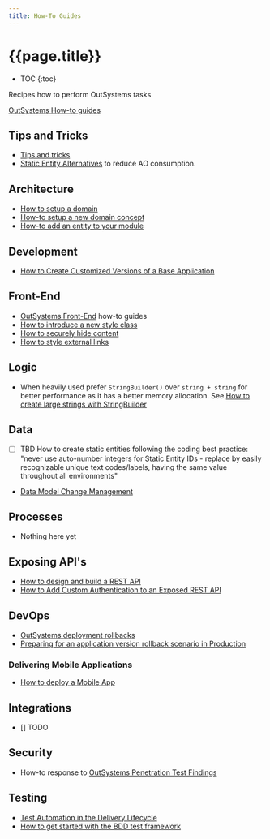 ```yaml
---
title: How-To Guides
---
```

# {{page.title}}

* TOC
{:toc}

Recipes how to perform OutSystems tasks

[OutSystems How-to guides]

## Tips and Tricks

* [Tips and tricks]
* [Static Entity Alternatives] to reduce AO consumption.

## Architecture

* [How to setup a domain](how-to-setup-a-new-domain.md)
* [How-to setup a new domain concept](how-to-setup-a-new-domain-concept.md)
* [How-to add an entity to your module](how-to-add-an-entity-to-your-module.md)

## Development

* [How to Create Customized Versions of a Base Application](https://itnext.io/how-to-dynamically-import-the-customized-product-theme-in-the-base-product-b10b534e3e1a")

## Front-End

* [OutSystems Front-End</a> how-to guides](https://success.outsystems.com/Documentation/How-to_Guides/Front-End)
* [How to introduce a new style class](how-to-introduce-a-new-style-class.md)
* [How to securely hide content](how-to-securely-hide-content.md)
* [How to style external links](how-to-style-externallinks.md)

## Logic

* When heavily used prefer `StringBuilder()` over `string + string` for better performance as it has a better memory allocation. See [How to create large strings with StringBuilder](https://success.outsystems.com/Documentation/How-to_Guides/Logic/How_to_create_large_strings_with_StringBuilder)

## Data

* [ ] TBD How to create static entities following the coding best practice: "never use auto-number integers for Static Entity IDs - replace by easily recognizable unique text codes/labels, having the same value throughout all environments"
* [Data Model Change Management](DataModelChangeManagement.md)

## Processes

* Nothing here yet

## Exposing API's

* [How to design and build a REST API](how-to-draft-a-rest-api.md)
* [How to Add Custom Authentication to an Exposed REST API](how-to-add-custom-authentication-to-an-exposed-rest-api.md)

## DevOps

* [OutSystems deployment rollbacks](https://itnext.io/outsystems-deployment-rollbacks-8b3c010f5f90)
* [Preparing for an application version rollback scenario in Production](https://www.outsystems.com/forums/discussion/15466/preparing-for-an-application-version-rollback-scenario-in-production/)

### Delivering Mobile Applications

* [How to deploy a Mobile App](how-to-deploy-a-mobile-app.md)

## Integrations

* [] TODO

## Security

* How-to response to [OutSystems Penetration Test Findings](OutSystemsPenTestFindings.md)

## Testing

* [Test Automation in the Delivery Lifecycle]
* [How to get started with the BDD test framework]

[OutSystems How-To Guides]: https://success.outsystems.com/Documentation/How-to_Guides
[Tips and tricks]: TipsAndTricks.md
[Test Automation in the Delivery Lifecycle]: https://success.outsystems.com/Documentation/11/Managing_the_Applications_Lifecycle/Test_Automation_in_the_Delivery_Lifecycle
[How to get started with the BDD test framework]: How-to-get-started-with-the-BDD-testframework.md
[Static Entity Alternatives]: /how-to/static-entity-alternatives.md
